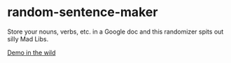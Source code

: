 random-sentence-maker
=====================

Store your nouns, verbs, etc. in a Google doc and this randomizer spits out silly Mad Libs.

[Demo in the wild](http://www.motherjones.com/environment/2012/12/mother-jones-fake-headline-generator)
